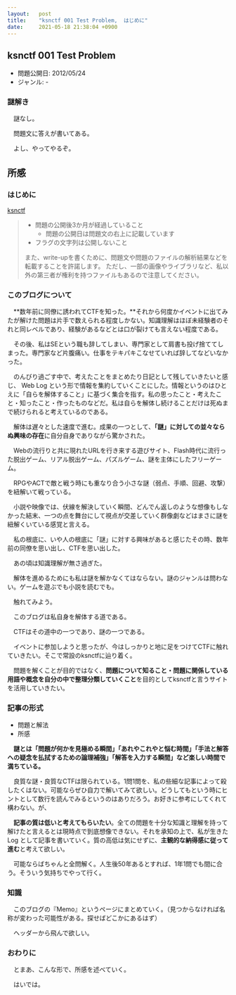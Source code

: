 ```yaml
---
layout:   post
title:    "ksnctf 001 Test Problem,  はじめに"
date:     2021-05-18 21:38:04 +0900
---
```


## ksnctf 001 Test Problem
- 問題公開日: 2012/05/24
- ジャンル: -

### 謎解き
　謎なし。

　問題文に答えが書いてある。

　よし、やってやるぞ。

## 所感

### はじめに

[ksnctf](https://ksnctf.sweetduet.info)

> - 問題の公開後3か月が経過していること
>   - 問題の公開日は問題文の右上に記載しています
> - フラグの文字列は公開しないこと
> 
> また、write-upを書くために、問題文や問題のファイルの解析結果などを転載することを許諾します。 ただし、一部の画像やライブラリなど、私以外の第三者が権利を持つファイルもあるので注意してください。

### このブログについて

　**数年前に同僚に誘われてCTFを知った。**それから何度かイベントに出てみたが解けた問題は片手で数えられる程度しかない。知識理解はほぼ未経験者のそれと同レベルであり、経験があるなどとは口が裂けても言えない程度である。

　その後、私はSEという職も辞してしまい、専門家として肩書も投げ捨ててしまった。専門家など片腹痛い。仕事をテキパキこなせていれば辞してなどいなかった。

　のんびり過ごす中で、考えたことをまとめたり日記として残していきたいと感じ、 Web Log という形で情報を集約していくことにした。情報というのはひとえに「自らを解体すること」に基づく集合を指す。私の思ったこと・考えたこと・知ったこと・作ったものなどだ。私は自らを解体し続けることだけは死ぬまで続けられると考えているのである。

　解体は遅々とした速度で進む。成果の一つとして、**「謎」に対しての並々ならぬ興味の存在**に自分自身でありながら驚かされた。

　Webの流行りと共に現れたURLを行き来する遊びサイト、Flash時代に流行った脱出ゲーム、リアル脱出ゲーム、パズルゲーム、謎を主体にしたフリーゲーム。

　RPGやACTで敵と戦う時にも重なり合う小さな謎（弱点、手順、回避、攻撃）を紐解いて戦っている。

　小説や映像では、伏線を解決していく瞬間、どんでん返しのような想像もしなかった結末、一つの点を舞台にして視点が交差していく群像劇などはまさに謎を紐解くいている感覚と言える。

　私の根底に、いや人の根底に「謎」に対する興味があると感じたその時、数年前の同僚を思い出し、CTFを思い出した。

　あの頃は知識理解が無さ過ぎた。

　解体を進めるためにも私は謎を解かなくてはならない。謎のジャンルは問わない。ゲームを遊ぶでも小説を読むでも。

　触れてみよう。

　このブログは私自身を解体する道である。

　CTFはその道中の一つであり、謎の一つである。

　イベントに参加しようと思ったが、今はしっかりと地に足をつけてCTFに触れていきたい。そこで常設のksnctfに辿り着く。

　問題を解くことが目的ではなく、**問題について知ること・問題に関係している用語や概念を自分の中で整理分類していくこと**を目的としてksnctfと言うサイトを活用していきたい。

### 記事の形式

- 問題と解法
- 所感

　**謎とは「問題が何かを見極める瞬間」「あれやこれやと悩む時間」「手法と解答への疑念を払拭するための論理補強」「解答を入力する瞬間」など楽しい時間で満ちている。**

　良質な謎・良質なCTFは限られている。1問1問を、私の些細な記事によって殺したくはない。可能ならぜひ自力で解いてみて欲しい。どうしてもという時にヒントとして数行を読んでみるというのはありだろう。お好きに参考にしてくれて構わない。が、

　**記事の質は低いと考えてもらいたい**。全ての問題を十分な知識と理解を持って解けたと言えるとは現時点で到底想像できない。それを承知の上で、私が生きた Log として記事を書いていく。質の高低は気にせずに、**主観的な納得感に従って進む**と考えて欲しい。

　可能ならばちゃんと全問解く。人生後50年あるとすれば、1年1問でも間に合う。そういう気持ちでやって行く。

### 知識

　このブログの『Memo』というページにまとめていく。（見つからなければ名称が変わった可能性がある。探せばどこかにあるはず）

　ヘッダーから飛んで欲しい。

### おわりに

　とまあ、こんな形で、所感を述べていく。

　はいでは。
